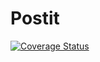 # Postit
[![Coverage Status](https://coveralls.io/repos/github/Andela-ddiei/Postit/badge.svg?branch=master)](https://coveralls.io/github/Andela-ddiei/Postit?branch=master)